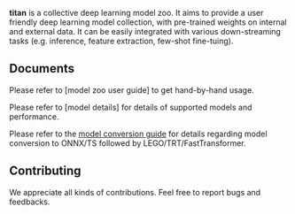 

**titan** is a collective deep learning model zoo. It aims to provide a user friendly deep learning model collection, with pre-trained weights on internal and external data. It can be easily integrated with various down-streaming tasks (e.g. inference, feature extraction, few-shot fine-tuing).

## Documents

Please refer to [model zoo user guide] to get hand-by-hand usage. 

Please refer to [model details] for details of supported models and performance.

Please refer to the [model conversion guide](https://bytedance.feishu.cn/docx/doxcn7tPHAnjdEppb9iv9d3w3Kg) for details regarding model conversion to ONNX/TS followed by LEGO/TRT/FastTransformer.

## Contributing

We appreciate all kinds of contributions. Feel free to report bugs and feedbacks.
